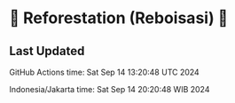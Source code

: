 
# 🌳 Reforestation (Reboisasi) 🌲

## Last Updated

GitHub Actions time: Sat Sep 14 13:20:48 UTC 2024

Indonesia/Jakarta time: Sat Sep 14 20:20:48 WIB 2024

